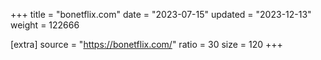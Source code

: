 +++
title = "bonetflix.com"
date = "2023-07-15"
updated = "2023-12-13"
weight = 122666

[extra]
source = "https://bonetflix.com/"
ratio = 30
size = 120
+++
